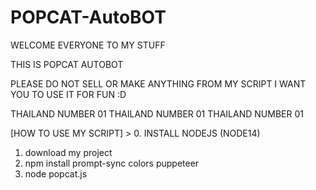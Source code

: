 # POPCAT-AutoBOT

WELCOME EVERYONE TO MY STUFF

THIS IS POPCAT AUTOBOT

PLEASE DO NOT SELL OR MAKE ANYTHING FROM MY SCRIPT
I WANT YOU TO USE IT FOR FUN :D

THAILAND NUMBER 01 THAILAND NUMBER 01 THAILAND NUMBER 01

[HOW TO USE MY SCRIPT] >
0. INSTALL NODEJS (NODE14)
1. download my project
2. npm install prompt-sync colors puppeteer
3. node popcat.js

